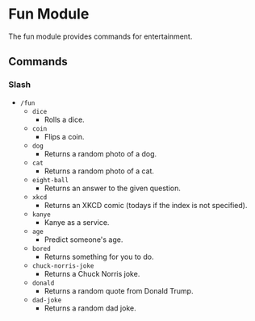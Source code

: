 # Fun Module

The fun module provides commands for entertainment.

## Commands

### Slash

- `/fun`
    - `dice`
        - Rolls a dice.
    - `coin`
        - Flips a coin.
    - `dog`
        - Returns a random photo of a dog.
    - `cat`
        - Returns a random photo of a cat.
    - `eight-ball`
        - Returns an answer to the given question.
    - `xkcd`
        - Returns an XKCD comic (todays if the index is not specified).
    - `kanye`
        - Kanye as a service.
    - `age`
        - Predict someone's age.
    - `bored`
        - Returns something for you to do.
    - `chuck-norris-joke`
        - Returns a Chuck Norris joke.
    - `donald`
        - Returns a random quote from Donald Trump.
    - `dad-joke`
        - Returns a random dad joke.